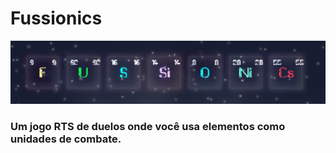 # Fussionics

<p align="center">
  <img src="/assets/img/marketing/fussionics.png">
</p>

### Um jogo RTS de duelos onde você usa elementos como unidades de combate.
